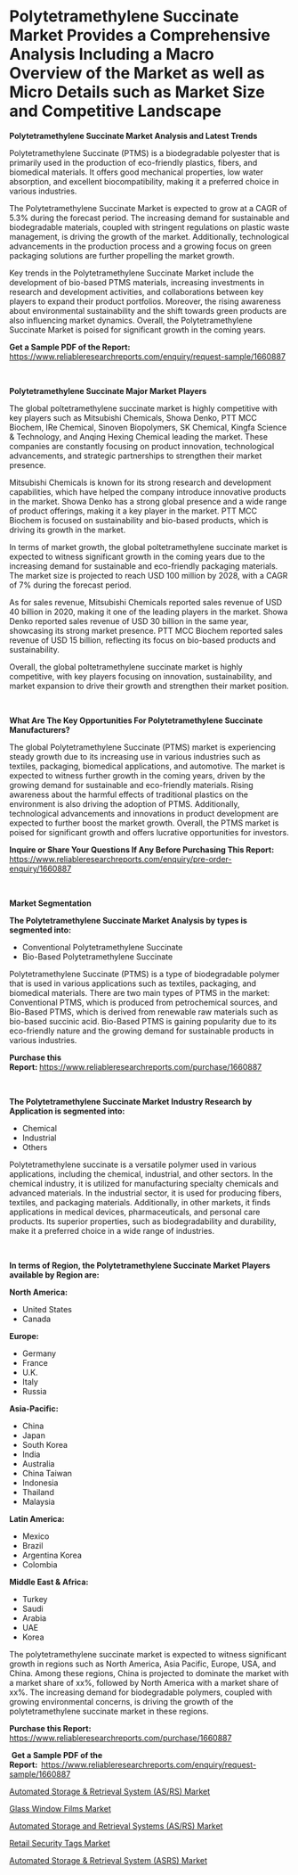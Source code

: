 <p><h1>Polytetramethylene Succinate Market Provides a Comprehensive Analysis Including a Macro Overview of the Market as well as Micro Details such as Market Size and Competitive Landscape</h1></p><p><strong>Polytetramethylene Succinate Market Analysis and Latest Trends</strong></p>
<p><p>Polytetramethylene Succinate (PTMS) is a biodegradable polyester that is primarily used in the production of eco-friendly plastics, fibers, and biomedical materials. It offers good mechanical properties, low water absorption, and excellent biocompatibility, making it a preferred choice in various industries.</p><p>The Polytetramethylene Succinate Market is expected to grow at a CAGR of 5.3% during the forecast period. The increasing demand for sustainable and biodegradable materials, coupled with stringent regulations on plastic waste management, is driving the growth of the market. Additionally, technological advancements in the production process and a growing focus on green packaging solutions are further propelling the market growth.</p><p>Key trends in the Polytetramethylene Succinate Market include the development of bio-based PTMS materials, increasing investments in research and development activities, and collaborations between key players to expand their product portfolios. Moreover, the rising awareness about environmental sustainability and the shift towards green products are also influencing market dynamics. Overall, the Polytetramethylene Succinate Market is poised for significant growth in the coming years.</p></p>
<p><strong>Get a Sample PDF of the Report:&nbsp;</strong> <a href="https://www.reliableresearchreports.com/enquiry/request-sample/1660887">https://www.reliableresearchreports.com/enquiry/request-sample/1660887</a></p>
<p>&nbsp;</p>
<p><strong>Polytetramethylene Succinate Major Market Players</strong></p>
<p><p>The global poltetramethylene succinate market is highly competitive with key players such as Mitsubishi Chemicals, Showa Denko, PTT MCC Biochem, IRe Chemical, Sinoven Biopolymers, SK Chemical, Kingfa Science & Technology, and Anqing Hexing Chemical leading the market. These companies are constantly focusing on product innovation, technological advancements, and strategic partnerships to strengthen their market presence.</p><p>Mitsubishi Chemicals is known for its strong research and development capabilities, which have helped the company introduce innovative products in the market. Showa Denko has a strong global presence and a wide range of product offerings, making it a key player in the market. PTT MCC Biochem is focused on sustainability and bio-based products, which is driving its growth in the market.</p><p>In terms of market growth, the global poltetramethylene succinate market is expected to witness significant growth in the coming years due to the increasing demand for sustainable and eco-friendly packaging materials. The market size is projected to reach USD 100 million by 2028, with a CAGR of 7% during the forecast period.</p><p>As for sales revenue, Mitsubishi Chemicals reported sales revenue of USD 40 billion in 2020, making it one of the leading players in the market. Showa Denko reported sales revenue of USD 30 billion in the same year, showcasing its strong market presence. PTT MCC Biochem reported sales revenue of USD 15 billion, reflecting its focus on bio-based products and sustainability.</p><p>Overall, the global poltetramethylene succinate market is highly competitive, with key players focusing on innovation, sustainability, and market expansion to drive their growth and strengthen their market position.</p></p>
<p>&nbsp;</p>
<p><strong>What Are The Key Opportunities For Polytetramethylene Succinate Manufacturers?</strong></p>
<p><p>The global Polytetramethylene Succinate (PTMS) market is experiencing steady growth due to its increasing use in various industries such as textiles, packaging, biomedical applications, and automotive. The market is expected to witness further growth in the coming years, driven by the growing demand for sustainable and eco-friendly materials. Rising awareness about the harmful effects of traditional plastics on the environment is also driving the adoption of PTMS. Additionally, technological advancements and innovations in product development are expected to further boost the market growth. Overall, the PTMS market is poised for significant growth and offers lucrative opportunities for investors.</p></p>
<p><strong>Inquire or Share Your Questions If Any Before Purchasing This Report:</strong> <a href="https://www.reliableresearchreports.com/enquiry/pre-order-enquiry/1660887">https://www.reliableresearchreports.com/enquiry/pre-order-enquiry/1660887</a></p>
<p>&nbsp;</p>
<p><strong>Market Segmentation</strong></p>
<p><strong>The Polytetramethylene Succinate Market Analysis by types is segmented into:</strong></p>
<p><ul><li>Conventional Polytetramethylene Succinate</li><li>Bio-Based Polytetramethylene Succinate</li></ul></p>
<p><p>Polytetramethylene Succinate (PTMS) is a type of biodegradable polymer that is used in various applications such as textiles, packaging, and biomedical materials. There are two main types of PTMS in the market: Conventional PTMS, which is produced from petrochemical sources, and Bio-Based PTMS, which is derived from renewable raw materials such as bio-based succinic acid. Bio-Based PTMS is gaining popularity due to its eco-friendly nature and the growing demand for sustainable products in various industries.</p></p>
<p><strong>Purchase this Report:&nbsp;</strong><a href="https://www.reliableresearchreports.com/purchase/1660887">https://www.reliableresearchreports.com/purchase/1660887</a></p>
<p>&nbsp;</p>
<p><strong>The Polytetramethylene Succinate Market Industry Research by Application is segmented into:</strong></p>
<p><ul><li>Chemical</li><li>Industrial</li><li>Others</li></ul></p>
<p><p>Polytetramethylene succinate is a versatile polymer used in various applications, including the chemical, industrial, and other sectors. In the chemical industry, it is utilized for manufacturing specialty chemicals and advanced materials. In the industrial sector, it is used for producing fibers, textiles, and packaging materials. Additionally, in other markets, it finds applications in medical devices, pharmaceuticals, and personal care products. Its superior properties, such as biodegradability and durability, make it a preferred choice in a wide range of industries.</p></p>
<p>&nbsp;</p>
<p><strong>In terms of Region, the Polytetramethylene Succinate Market Players available by Region are:</strong></p>
<p>
    <p> <strong> North America: </strong>
        <ul>
            <li>United States</li>
            <li>Canada</li>
        </ul>
        </p> 
    <p> <strong> Europe: </strong>
        <ul>
            <li>Germany</li>
            <li>France</li>
            <li>U.K.</li>
            <li>Italy</li>
            <li>Russia</li>
        </ul>
        </p> 
    <p> <strong> Asia-Pacific: </strong>
        <ul>
            <li>China</li>
            <li>Japan</li>
            <li>South Korea</li>
            <li>India</li>
            <li>Australia</li>
            <li>China Taiwan</li>
            <li>Indonesia</li>
            <li>Thailand</li>
            <li>Malaysia</li>
        </ul>
        </p> 
    <p> <strong> Latin America: </strong>
        <ul>
            <li>Mexico</li>
            <li>Brazil</li>
            <li>Argentina Korea</li>
            <li>Colombia</li>
        </ul>
        </p> 
    <p> <strong> Middle East & Africa: </strong>
        <ul>
            <li>Turkey</li>
            <li>Saudi</li>
            <li>Arabia</li>
            <li>UAE</li>
            <li>Korea</li>
        </ul>
    </p>
    </p>
<p><p>The polytetramethylene succinate market is expected to witness significant growth in regions such as North America, Asia Pacific, Europe, USA, and China. Among these regions, China is projected to dominate the market with a market share of xx%, followed by North America with a market share of xx%. The increasing demand for biodegradable polymers, coupled with growing environmental concerns, is driving the growth of the polytetramethylene succinate market in these regions.</p></p>
<p><strong>Purchase this Report: </strong><a href="https://www.reliableresearchreports.com/purchase/1660887">https://www.reliableresearchreports.com/purchase/1660887</a></p>
<p>&nbsp;<strong>Get a Sample PDF of the Report:&nbsp;&nbsp;</strong><a href="https://www.reliableresearchreports.com/enquiry/request-sample/1660887">https://www.reliableresearchreports.com/enquiry/request-sample/1660887</a></p>
<p><strong></strong></p>
<p><p><a href="https://changeable-paste-463.notion.site/Automated-Storage-Retrieval-System-AS-RS-Market-Size-Market-Share-and-Global-Market-Analysis-Re-16fab6ab309a4b1dbc168ba717f1590b">Automated Storage & Retrieval System (AS/RS) Market</a></p><p><a href="https://view.publitas.com/reportprime-1/glass-window-films-market-size-2024-2031-global-industrial-analysis-key-geographical-regions-market-share-top-key-players-product-types-and-forecast-research-report/">Glass Window Films Market</a></p><p><a href="https://florentine-yuzu-f42.notion.site/Automated-Storage-and-Retrieval-Systems-AS-RS-Market-Research-Report-Provides-thorough-Industry-Ov-1b004ac6278d45da81b3e91b5f07f43e">Automated Storage and Retrieval Systems (AS/RS) Market</a></p><p><a href="https://view.publitas.com/reportprime-1/insights-into-retail-security-tags-market-size-analysing-market-share-trends-and-growth-from-2024-to-2031/">Retail Security Tags Market</a></p><p><a href="https://fuschia-pecorino-a6d.notion.site/Automated-Storage-Retrieval-System-ASRS-Market-Size-Furnishes-Valuable-Information-Encompassing--48dd4e8396b24a52a302c40366580678">Automated Storage & Retrieval System (ASRS) Market</a></p></p>